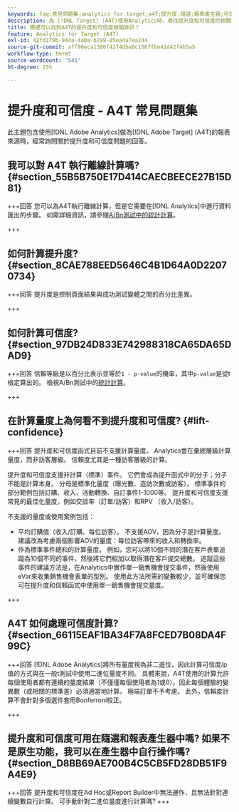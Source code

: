 ```yaml
---
keywords: faq;常見問題集;analytics for target;a4T;提升度;隨選;報表產生器;可信度
description: 為 [!DNL Target] (A4T)使用Analytics時，尋找提升度和可信度的相關問題解答。 A4T可讓您對 [!DNL Target] 個活動使用Analytics報告。
title: 哪裡可以找到A4T的提升度和可信度相關資訊？
feature: Analytics for Target (A4T)
exl-id: 42fd179b-944a-4a0a-b299-85ea4a7ea244
source-git-commit: aff96eca1380f4274dba0c1567f6e41d42f4b5ab
workflow-type: tm+mt
source-wordcount: '541'
ht-degree: 15%

---
```


# 提升度和可信度 - A4T 常見問題集

此主題包含使用[!DNL Adobe Analytics]做為[!DNL Adobe Target] (A4T)的報表來源時，經常詢問關於提升度和可信度問題的回答。

## 我可以對 A4T 執行離線計算嗎? {#section_55B5B750E17D414CAECBEECE27B15D81}

+++回答
您可以為A4T執行離線計算，但是它需要在[!DNL Analytics]中進行資料匯出的步驟。 如需詳細資訊，請參閱[A/Bn測試中的統計計算](/help/main/c-reports/statistical-methodology/statistical-calculations.md)。

+++

## 如何計算提升度? {#section_8CAE788EED5646C4B1D64A0D22070734}

+++回答
提升度是控制頁面結果與成功測試變體之間的百分比差異。

+++

## 如何計算可信度? {#section_97DB24D833E742988318CA65DA65DAD9}

+++回答
信賴等級是以百分比表示並等於`1 - p-value`的機率，其中`p-value`是從t檢定算出的。 檢視A/Bn測試中的[統計計算](/help/main/c-reports/statistical-methodology/statistical-calculations.md)。

+++

## 在計算量度上為何看不到提升度和可信度? {#lift-confidence}

+++回答
提升度和可信度函式目前不支援計算量度。 Analytics會在彙總層級計算量度，而非訪客層級。 信賴度尤其是一種訪客層級的計算。

提升度和可信度支援非計算（標準）事件。 它們會成為提升函式中的分子；分子不能是計算本身。 分母是標準化量度（曝光數、造訪次數或訪客）。 標準事件的部分範例包括訂購、收入、活動轉換、自訂事件1-1000等。 提升度和可信度支援常見的最佳化量度，例如交談率（訂單/訪客）和RPV （收入/訪客）。

不支援的量度或使用案例包括：

* 平均訂購值（收入/訂購、每位訪客）。 不支援AOV，因為分子是計算量度。 建議改為考慮兩個影響AOV的量度：每位訪客帶來的收入和轉換率。
* 作為標準事件總和的計算量度。 例如，您可以將10個不同的潛在客戶表單追蹤為10個不同的事件，然後將它們相加以取得潛在客戶提交總數。 追蹤這些事件的建議方法是，在Analytics中實作單一銷售機會提交事件，然後使用eVar來收集銷售機會表單的型別。 使用此方法所需的變數較少，並可確保您可在提升度和信賴函式中使用單一銷售機會提交量度。

+++

## A4T 如何處理可信度計算? {#section_66115EAF1BA34F7A8FCED7B08DA4F99C}

+++回答
[!DNL Adobe Analytics]將所有量度視為非二進位，因此計算可信度/p值的方式與在一般t測試中使用二進位量度不同。 具體來說，A4T使用的計算允許每個使用者都有連續的量度結果（不僅僅每個使用者為1或0），因此每個體驗的變異數（或相關的標準差）必須適當地計算。 極端訂單不予考慮。 此外，信賴度計算不會針對多個選件套用Bonferroni校正。

+++

## 提升度和可信度可用在隨選和報表產生器中嗎? 如果不是原生功能，我可以在產生器中自行操作嗎? {#section_D8BB69AE700B4C5CB5FD28DB51F9A4E9}

+++回答
提升度和可信度在Ad Hoc或Report Builder中無法運作，且無法針對連續變數自行計算。 可手動針對二進位量度進行計算嗎?
+++
